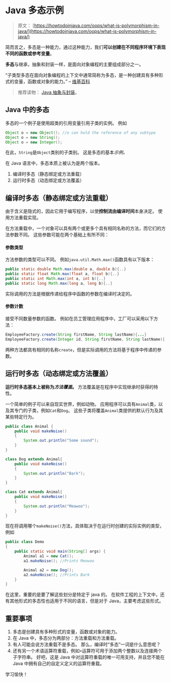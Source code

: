 # Java 多态示例

> 原文： [https://howtodoinjava.com/oops/what-is-polymorphism-in-java/](https://howtodoinjava.com/oops/what-is-polymorphism-in-java/)

简而言之，多态是一种能力，通过这种能力，我们**可以创建在不同程序环境下表现不同的函数或参考变量**。

**多态**与继承，抽象和封装一样，是面向对象编程的主要组成部分之一。

“子类型多态在面向对象编程的上下文中通常简称为多态，是一种创建具有多种形式的变量，函数或对象的能力。” – [维基百科](https://en.wikipedia.org/wiki/Polymorphism_in_object-oriented_programming)

> 推荐读物： [Java 抽象与封装](//howtodoinjava.com/object-oriented/encapsulation-in-java-and-its-relation-with-abstraction/ "Encapsulation in java and its relation with abstraction")。

## Java 中的多态

多态的一个例子是使用超类的引用变量引用子类的实例。 例如

```java
Object o = new Object(); //o can hold the reference of any subtype
Object o = new String();
Object o = new Integer();
```

在此，`String`是`Object`类别的子类别。 这是多态的基本*示例。*

在 Java 语言中，多态本质上被认为是两个版本。

1.  编译时多态（静态绑定或方法重载）
2.  运行时多态（动态绑定或方法覆盖）

## 编译时多态（静态绑定或方法重载）

由于含义是隐式的，因此它用于编写程序，以使**控制流由编译时间**本身决定。 使用方法重载实现。

在方法重载中，一个对象可以具有两个或更多个具有相同名称的方法，而它们的方法参数不同。 这些参数可能在两个基础上有所不同：

#### 参数类型

方法参数的类型可以不同。 例如`java.util.Math.max()`函数具有以下版本：

```java
public static double Math.max(double a, double b){..}
public static float Math.max(float a, float b){..}
public static int Math.max(int a, int b){..}
public static long Math.max(long a, long b){..}
```

实际调用的方法是根据传递给程序中函数的参数在编译时决定的。

#### 参数计数

接受不同数量参数的函数。 例如在员工管理应用程序中，工厂可以采用以下方法：

```java
EmployeeFactory.create(String firstName, String lastName){...}
EmployeeFactory.create(Integer id, String firstName, String lastName){...}
```

两种方法都具有相同的名称`create`，但是实际调用的方法将基于程序中传递的参数。

## 运行时多态（动态绑定或方法覆盖）

**运行时多态基本上被称为*方法覆盖*。** 方法覆盖是在程序中实现继承时获得的特性。

一个简单的例子可以来自现实世界，例如动物。 应用程序可以具有`Animal`类，以及其专门的子类，例如`Cat`和`Dog`。 这些子类将覆盖`Animal`类提供的默认行为及其某些特定行为。

```java
public class Animal {
	public void makeNoise()
	{
		System.out.println("Some sound");
	}
}

class Dog extends Animal{
	public void makeNoise()
	{
		System.out.println("Bark");
	}
}

class Cat extends Animal{
	public void makeNoise()
	{
		System.out.println("Meawoo");
	}
}

```

现在将调用哪个`makeNoise()`方法，具体取决于在运行时创建的实际实例的类型，例如

```java
public class Demo
{
	public static void main(String[] args) {
		Animal a1 = new Cat();
		a1.makeNoise(); //Prints Meowoo

		Animal a2 = new Dog();
		a2.makeNoise(); //Prints Bark
	}
}

```

在这里，重要的是要了解这些划分是特定于 java 的。 在软件工程的上下文中，还有其他形式的多态性也适用于不同的语言，但是对于 Java，主要考虑这些形式。

## 重要事项

1.  多态是创建具有多种形式的变量，函数或对象的能力。
2.  在 Java 中，多态分为两部分：方法重载和方法重载。
3.  有人可能会说方法重载不是多态。 那么，编译时“多态”一词是什么意思呢？
4.  还有另一个术语运算符重载，例如`+`运算符可用于添加两个整数以及连接两个子字符串。 好吧，这是 Java 中对运算符重载的唯一可用支持，并且您不能在 Java 中拥有自己的自定义定义的运算符重载。

学习愉快！